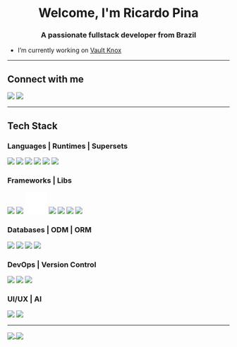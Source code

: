 <h1 align="center">Welcome, I'm Ricardo Pina</h1>
<h3 align="center">A passionate fullstack developer from Brazil</h3>

- I’m currently working on [Vault Knox](https://github.com/ricardodcpina/vault-knox)

---

<h2 align="left">Connect with me</h2>

<a href="https://www.linkedin.com/in/ricardodcpina/"><img src="https://github.com/onemarc/tech-icons/blob/main/icons/linkedin.svg" width="50"></a>
<a href="mailto:ricardodcpina@gmail.com"><img src="https://img.icons8.com/?size=100&id=P7UIlhbpWzZm&format=png&color=000000" width="50"></a>

---

<h2 align="left">Tech Stack</h2>

<h3 align="left">Languages | Runtimes | Supersets</h3>

<a href="#"><img src="https://github.com/onemarc/tech-icons/blob/main/icons/html.svg" width="50"></a>
<a href="#"><img src="https://github.com/onemarc/tech-icons/blob/main/icons/css.svg" width="50"></a>
<a href="#"><img src="https://github.com/onemarc/tech-icons/blob/main/icons/javascript.svg" width="50"></a>
<a href="#"><img src="https://github.com/onemarc/tech-icons/blob/main/icons/typescript.svg" width="50"></a>
<a href="#"><img src="https://github.com/onemarc/tech-icons/blob/main/icons/nodejs-dark.svg" width="50"></a>
<a href="#"><img src="https://github.com/onemarc/tech-icons/blob/main/icons/python-dark.svg" width="50"></a>

<h3 align="left">Frameworks | Libs</h3>

<a href="#"><img src="https://github.com/onemarc/tech-icons/blob/main/icons/nextjs-dark.svg" width="50"></a>
<a href="#"><img src="https://github.com/onemarc/tech-icons/blob/main/icons/flask-dark.svg" width="50"></a>
<a href="#"><img src="https://github.com/onemarc/tech-icons/blob/main/icons/expressjs-dark.svg" width="50"></a>
<a href="#"><img src="https://github.com/onemarc/tech-icons/blob/main/icons/react-dark.svg" width="50"></a>
<a href="#"><img src="https://github.com/onemarc/tech-icons/blob/main/icons/bootstrap-dark.svg" width="50"></a>
<a href="#"><img src="https://github.com/onemarc/tech-icons/blob/main/icons/tailwindcss-dark.svg" width="50"></a>
<a href="#"><img src="https://github.com/onemarc/tech-icons/blob/main/icons/jestjs-dark.svg" width="50"></a>

<h3 align="left">Databases | ODM | ORM</h3>

<a href="#"><img src="https://github.com/onemarc/tech-icons/blob/main/icons/postgressql-dark.svg" width="50"></a>
<a href="#"><img src="https://github.com/onemarc/tech-icons/blob/main/icons/mongodb-dark.svg" width="50"></a>
<a href="#"><img src="https://github.com/onemarc/tech-icons/blob/main/icons/prisma-dark.svg" width="50"></a>
<a href="#"><img src="https://cdn.jsdelivr.net/gh/devicons/devicon@latest/icons/mongoose/mongoose-original-wordmark.svg" width="50"/></a>

<h3 align="left">DevOps | Version Control</h3>

<a href="#"><img src="https://github.com/onemarc/tech-icons/blob/main/icons/git.svg" width="50"></a>
<a href="#"><img src="https://github.com/onemarc/tech-icons/blob/main/icons/github-dark.svg" width="50"></a>
<a href="#"><img src="https://github.com/onemarc/tech-icons/blob/main/icons/docker-dark.svg" width="50"></a>

<h3 align="left">UI/UX | AI</h3>

<a href="#"><img src="https://github.com/onemarc/tech-icons/blob/main/icons/figma-dark.svg" width="50"></a>
<a href="#"><img src="https://github.com/onemarc/tech-icons/blob/main/icons/chatgpt.svg" width="50"></a>

---

<a href="https://github.com/anuraghazra/github-readme-stats">
  <img height=200 align="center" src="https://github-readme-stats.vercel.app/api?username=ricardodcpina&theme=tokyonight" />
</a>
<a href="https://github.com/anuraghazra/convoychat">
  <img height=200 align="center" src="https://github-readme-stats.vercel.app/api/top-langs?username=ricardodcpina&layout=compact&langs_count=8&card_width=320&theme=tokyonight" />
</a>





